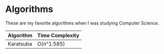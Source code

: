 # Algorithms
These are my favorite algorithms when I was studying Computer Science.




| Algorithm| Time Complexity |
| ----------- | ----------- |
| Karatsuba| O(n^1.585) |



